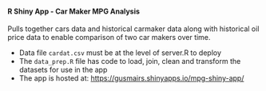 #### R Shiny App - Car Maker MPG Analysis
Pulls together cars data and historical carmaker data along with historical oil price data to enable comparison of two car makers over time.
 - Data file `cardat.csv` must be at the level of server.R to deploy
 - The `data_prep.R` file has code to load, join, clean and transform
the datasets for use in the app
 - The app is hosted at: https://gusmairs.shinyapps.io/mpg-shiny-app/  
